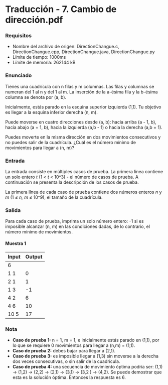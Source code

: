 # Traducción - 7. Cambio de dirección.pdf

### Requisitos
- Nombre del archivo de origen: DirectionChangue.c, DirectionChangue.cpp, DirectionChangue.java, DirectionChangue.py
- Límite de tiempo: 1000ms
- Límite de memoria: 262144 kB

### Enunciado
Tienes una cuadrícula con n filas y m columnas. Las filas y columnas se numeran del 1 al n y del 1 al m. La inserción de la a-ésima fila y la b-ésima columna se denota por (a, b).

Inicialmente, estás parado en la esquina superior izquierda (1,1). Tu objetivo es llegar a la esquina inferior derecha (n, m).

Puede moverse en cuatro direcciones desde (a, b): hacia arriba (a - 1, b), hacia abajo (a + 1, b), hacia la izquierda (a,b - 1) o hacia la derecha (a,b + 1).

Puedes moverte en la misma dirección en dos movimientos consecutivos y no puedes salir de la cuadrícula. ¿Cuál es el número mínimo de movimientos para llegar a (n, m)?

### Entrada
La entrada consiste en múltiples casos de prueba. La primera línea contiene un solo entero *t* (1 < *t* < 10^3) - el número de casos de prueba. A continuación se presenta la descripción de los casos de prueba.

La primera línea de cada caso de prueba contiene dos números enteros *n* y *m* (1 ≤ *n, m* ≤ 10^9), el tamaño de la cuadrícula.

### Salida
Para cada caso de prueba, imprima un solo número entero: -1 si es imposible alcanzar (n, m) en las condiciones dadas, de lo contrario, el número mínimo de movimientos.

#### Muestra 1
| Input| Output|
| -----| ------|
| 6    |       |
| 1 1  | 0     |
| 2 1  | 1     |
|1 3   | -1    |
| 4 2  | 6     |
| 4 6  | 10    |
| 10 5 | 17    |

### Nota
- **Caso de prueba 1:** n = 1, m = 1, e inicialmente estás parado en (1,1), por lo que se requiere 0 movimientos para llegar a (n,m) = (1,1).
- **Caso de prueba 2:** debes bajar para llegar a (2,1).
- **Caso de prueba 3:** es imposible llegar a (1,3) sin moverse a la derecha dos veces consecutivas, o sin salir de la cuadrícula.
- **Caso de prueba 4:** una secuencia de movimiento óptima podría ser: (1,1) -> (1,2) -> (2,2) -> (2,1) -> (3,1) -> (3,2 ) -> (4,2). Se puede demostrar que esta es la solución óptima. Entonces la respuesta es 6.
